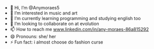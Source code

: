 - 👋 Hi, I’m @Anymoraes5
- 👀 I’m interested in music and art 
- 🌱 I’m currently learning programming and studying english too
- 💞️ I’m looking to collaborate on at evolution
- 📫 How to reach me www.linkedin.com/in/any-moraes-86a815292
- 😄 Pronouns: she/ her
- ⚡ Fun fact: i almost choose do fashion curse

